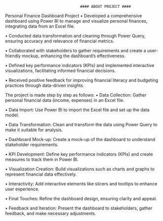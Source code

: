                                       #### ABOUT PROJECT ####
                                      
Personal Finance Dashboard Project
•	Developed a comprehensive dashboard using Power BI to manage and visualize personal finances, integrating data from an Excel file.

•	Conducted data transformation and cleaning through Power Query, ensuring accuracy and relevance of financial metrics.

•	Collaborated with stakeholders to gather requirements and create a user-friendly mockup, enhancing the dashboard’s effectiveness.

•	Defined key performance indicators (KPIs) and implemented interactive visualizations, facilitating informed financial decisions.

•	Received positive feedback for improving financial literacy and budgeting practices through data-driven insights.

                  
The project is made step by step as follows:
•	Data Collection: Gather personal financial data (income, expenses) in an Excel file.

•	Data Import: Use Power BI to import the Excel file and set up the data model.

•	Data Transformation: Clean and transform the data using Power Query to make it suitable for analysis.

•	Dashboard Mock-up: Create a mock-up of the dashboard to understand stakeholder requirements.

•	KPI Development: Define key performance indicators (KPIs) and create measures to track them in Power BI.

•	Visualization Creation: Build visualizations such as charts and graphs to represent financial data effectively.

•	Interactivity: Add interactive elements like slicers and tooltips to enhance user experience.

•	Final Touches: Refine the dashboard design, ensuring clarity and appeal.

•	Feedback and Iteration: Present the dashboard to stakeholders, gather feedback, and make necessary adjustments.
